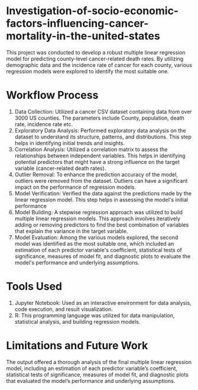 # Investigation-of-socio-economic-factors-influencing-cancer-mortality-in-the-united-states
This project was conducted to develop a robust multiple linear regression model for predicting county-level cancer-related death rates. By utilizing demographic data and the incidence rate of cancer for each county, various regression models were explored to identify the most suitable one.
# Workflow Process
1. Data Collection: Utilized a cancer CSV dataset containing data from over 3000 US counties. The parameters include County, population, death rate, incidence rate etc.
2. Exploratory Data Analysis: Performed exploratory data analysis on the dataset to understand its structure, patterns, and distributions. This step helps in identifying initial trends and insights.
3. Correlation Analysis: Utilized a correlation matrix to assess the relationships between independent variables. This helps in identifying potential predictors that might have a strong influence on the target variable (cancer-related death rates).
4. Outlier Removal: To enhance the prediction accuracy of the model, outliers were removed from the dataset. Outliers can have a significant impact on the performance of regression models.
5. Model Verification: Verified the data against the predictions made by the linear regression model. This step helps in assessing the model's initial performance
6. Model Building: A stepwise regression approach was utilized to build multiple linear regression models. This approach involves iteratively adding or removing predictors to find the best combination of variables that explain the variance in the target variable.
7. Model Evaluation: Among the various models explored, the second model was identified as the most suitable one, which included an estimation of each predictor variable's coefficient, statistical tests of significance, measures of model fit, and diagnostic plots to evaluate the model's performance and underlying assumptions.
# Tools Used
1. Jupyter Notebook: Used as an interactive environment for data analysis, code execution, and result visualization.
2. R: This programming language was utilized for data manipulation, statistical analysis, and building regression models.
# Limitations and Future Work
The output offered a thorough analysis of the final multiple linear regression model, including an estimation of each predictor variable’s coefficient, statistical tests of significance, measures of model fit, and diagnostic plots that evaluated the model’s performance and underlying assumptions.
